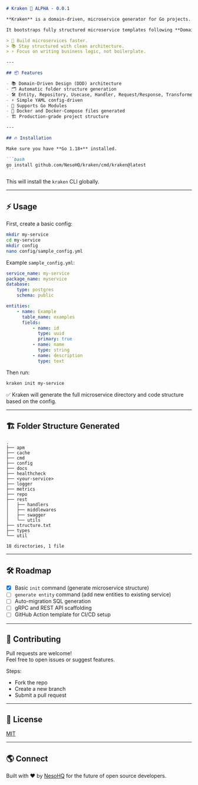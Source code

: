 ````markdown
# Kraken 🐙 ALPHA - 0.0.1

**Kraken** is a domain-driven, microservice generator for Go projects.

It bootstraps fully structured microservice templates following **Domain Driven Design (DDD)** principles — ready to code, scalable, and production-friendly.

> 🚀 Build microservices faster.  
> 📚 Stay structured with clean architecture.  
> ⚡ Focus on writing business logic, not boilerplate.

---

## 📦 Features

- 📚 Domain-Driven Design (DDD) architecture
- 🗂️ Automatic folder structure generation
- 🛠️ Entity, Repository, Usecase, Handler, Request/Response, Transformer code scaffolding
- ⚡ Simple YAML config-driven
- 🚀 Supports Go Modules
- 🐳 Docker and Docker-Compose files generated
- 🏗️ Production-grade project structure

---

## 🔥 Installation

Make sure you have **Go 1.18+** installed.

```bash
go install github.com/NesoHQ/kraken/cmd/kraken@latest
```
````

This will install the `kraken` CLI globally.

---

## ⚡ Usage

First, create a basic config:

```bash
mkdir my-service
cd my-service
mkdir config
nano config/sample_config.yml
```

Example `sample_config.yml`:

```yaml
service_name: my-service
package_name: myservice
database:
    type: postgres
    schema: public

entities:
    - name: Example
      table_name: examples
      fields:
          - name: id
            type: uuid
            primary: true
          - name: name
            type: string
          - name: description
            type: text
```

Then run:

```bash
kraken init my-service
```

✅ Kraken will generate the full microservice directory and code structure based on the config.

---

## 🏗️ Folder Structure Generated

```
.
├── apm
├── cache
├── cmd
├── config
├── docs
├── healthcheck
├── <your-service>
├── logger
├── metrics
├── repo
├── rest
│   ├── handlers
│   ├── middlewares
│   ├── swagger
│   └── utils
├── structure.txt
├── types
└── util

18 directories, 1 file
```

---

## 🛠️ Roadmap

- [x] Basic `init` command (generate microservice structure)
- [ ] `generate entity` command (add new entities to existing service)
- [ ] Auto-migration SQL generation
- [ ] gRPC and REST API scaffolding
- [ ] GitHub Action template for CI/CD setup

---

## 🤝 Contributing

Pull requests are welcome!  
Feel free to open issues or suggest features.

Steps:

- Fork the repo
- Create a new branch
- Submit a pull request

---

## 📄 License

[MIT](LICENSE)

---

## 🌎 Connect

Built with ❤️ by [NesoHQ](https://github.com/NesoHQ) for the future of open source developers.



